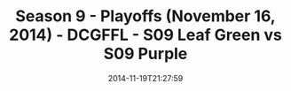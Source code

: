 ---
title: Season 9 - Playoffs (November 16, 2014) - DCGFFL - S09 Leaf Green vs S09 Purple
teams-score:
- team: _teams/s09-leaf-green.md
  score:
- team: _teams/s09-purple.md
  score: 12
mvp: Larry Womack (Leaf), Howard Yuan (Purple)
game-ball: N/A
season: 9
week:
date: '2014-11-19T21:27:59'
pageid: season-9-playoffs-4459-vs-4466
---